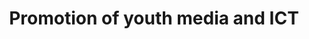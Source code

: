 ---
title: "Promotion of youth media and ICT"
layout: "layouts/promotion-of-youth-media-and-ict.html"
permalink: "/what-we-do/promotion-of-youth-media-and-ict/index.html"
---